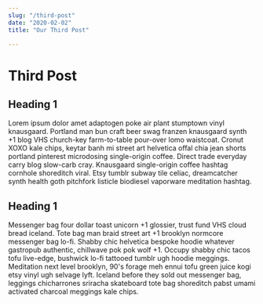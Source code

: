 ```yaml
---
slug: "/third-post"
date: "2020-02-02"
title: "Our Third Post"

---
```



# Third Post

## Heading 1

Lorem ipsum dolor amet adaptogen poke air plant stumptown vinyl knausgaard. Portland man bun craft beer swag franzen knausgaard synth +1 blog VHS church-key farm-to-table pour-over lomo waistcoat. Cronut XOXO kale chips, keytar banh mi street art helvetica offal chia jean shorts portland pinterest microdosing single-origin coffee. Direct trade everyday carry blog slow-carb cray. Knausgaard single-origin coffee hashtag cornhole shoreditch viral. Etsy tumblr subway tile celiac, dreamcatcher synth health goth pitchfork listicle biodiesel vaporware meditation hashtag.

## Heading 1
Messenger bag four dollar toast unicorn +1 glossier, trust fund VHS cloud bread iceland. Tote bag man braid street art +1 brooklyn normcore messenger bag lo-fi. Shabby chic helvetica bespoke hoodie whatever gastropub authentic, chillwave pok pok wolf +1. Occupy shabby chic tacos tofu live-edge, bushwick lo-fi tattooed tumblr ugh hoodie meggings. Meditation next level brooklyn, 90's forage meh ennui tofu green juice kogi etsy vinyl ugh selvage lyft. Iceland before they sold out messenger bag, leggings chicharrones sriracha skateboard tote bag shoreditch pabst umami activated charcoal meggings kale chips.